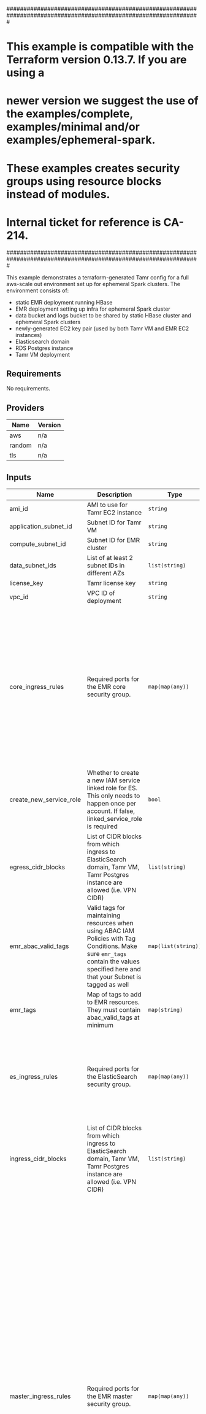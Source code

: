 #################################################################################################################
# This example is compatible with the Terraform version 0.13.7. If you are using a
# newer version we suggest the use of the examples/complete, examples/minimal and/or examples/ephemeral-spark.
# These examples creates security groups using resource blocks instead of modules.
# Internal ticket for reference is CA-214.
#################################################################################################################

This example demonstrates a terraform-generated Tamr config for a full aws-scale out environment set up for ephemeral Spark clusters. The environment consists of:
- static EMR deployment running HBase
- EMR deployment setting up infra for ephemeral Spark cluster
- data bucket and logs bucket to be shared by static HBase cluster and ephemeral Spark clusters
- newly-generated EC2 key pair (used by both Tamr VM and EMR EC2 instances)
- Elasticsearch domain
- RDS Postgres instance
- Tamr VM deployment

<!-- BEGINNING OF PRE-COMMIT-TERRAFORM DOCS HOOK -->
## Requirements

No requirements.

## Providers

| Name | Version |
|------|---------|
| aws | n/a |
| random | n/a |
| tls | n/a |

## Inputs

| Name | Description | Type | Default | Required |
|------|-------------|------|---------|:--------:|
| ami\_id | AMI to use for Tamr EC2 instance | `string` | n/a | yes |
| application\_subnet\_id | Subnet ID for Tamr VM | `string` | n/a | yes |
| compute\_subnet\_id | Subnet ID for EMR cluster | `string` | n/a | yes |
| data\_subnet\_ids | List of at least 2 subnet IDs in different AZs | `list(string)` | n/a | yes |
| license\_key | Tamr license key | `string` | n/a | yes |
| vpc\_id | VPC ID of deployment | `string` | n/a | yes |
| core\_ingress\_rules | Required ports for the EMR core security group. | `map(map(any))` | <pre>{<br>  "0": {<br>    "from": 16020,<br>    "proto": "tcp",<br>    "to": 16020<br>  },<br>  "1": {<br>    "from": 16030,<br>    "proto": "tcp",<br>    "to": 16030<br>  },<br>  "2": {<br>    "from": 50075,<br>    "proto": "tcp",<br>    "to": 50075<br>  },<br>  "3": {<br>    "from": 50010,<br>    "proto": "tcp",<br>    "to": 50010<br>  }<br>}</pre> | no |
| create\_new\_service\_role | Whether to create a new IAM service linked role for ES. This only needs to happen once per account. If false, linked\_service\_role is required | `bool` | `"false"` | no |
| egress\_cidr\_blocks | List of CIDR blocks from which ingress to ElasticSearch domain, Tamr VM, Tamr Postgres instance are allowed (i.e. VPN CIDR) | `list(string)` | <pre>[<br>  "0.0.0.0/0"<br>]</pre> | no |
| emr\_abac\_valid\_tags | Valid tags for maintaining resources when using ABAC IAM Policies with Tag Conditions. Make sure `emr_tags` contain the values specified here and that your Subnet is tagged as well | `map(list(string))` | `{}` | no |
| emr\_tags | Map of tags to add to EMR resources. They must contain abac\_valid\_tags at minimum | `map(string)` | `{}` | no |
| es\_ingress\_rules | Required ports for the ElasticSearch security group. | `map(map(any))` | <pre>{<br>  "0": {<br>    "from": 80,<br>    "proto": "tcp",<br>    "to": 80<br>  },<br>  "1": {<br>    "from": 443,<br>    "proto": "tcp",<br>    "to": 443<br>  }<br>}</pre> | no |
| ingress\_cidr\_blocks | List of CIDR blocks from which ingress to ElasticSearch domain, Tamr VM, Tamr Postgres instance are allowed (i.e. VPN CIDR) | `list(string)` | `[]` | no |
| master\_ingress\_rules | Required ports for the EMR master security group. | `map(map(any))` | <pre>{<br>  "0": {<br>    "from": 16000,<br>    "proto": "tcp",<br>    "to": 16000<br>  },<br>  "1": {<br>    "from": 16010,<br>    "proto": "tcp",<br>    "to": 16010<br>  },<br>  "10": {<br>    "from": 9095,<br>    "proto": "tcp",<br>    "to": 9095<br>  },<br>  "2": {<br>    "from": 2181,<br>    "proto": "tcp",<br>    "to": 2181<br>  },<br>  "3": {<br>    "from": 50070,<br>    "proto": "tcp",<br>    "to": 50070<br>  },<br>  "4": {<br>    "from": 80,<br>    "proto": "tcp",<br>    "to": 80<br>  },<br>  "5": {<br>    "from": 8020,<br>    "proto": "tcp",<br>    "to": 8020<br>  },<br>  "6": {<br>    "from": 8070,<br>    "proto": "tcp",<br>    "to": 8070<br>  },<br>  "7": {<br>    "from": 8085,<br>    "proto": "tcp",<br>    "to": 8085<br>  },<br>  "8": {<br>    "from": 8443,<br>    "proto": "tcp",<br>    "to": 8443<br>  },<br>  "9": {<br>    "from": 9090,<br>    "proto": "tcp",<br>    "to": 9090<br>  }<br>}</pre> | no |
| name\_prefix | A prefix to add to the names of all created resources. | `string` | `"tamr-config-ephemeral"` | no |
| path\_to\_spark\_logs | Path in logs bucket to store spark logs. E.g. tamr/spark-logs | `string` | `""` | no |
| rds\_ingress\_rules | Required ports for the EMR RDS security group. | `map(map(any))` | <pre>{<br>  "0": {<br>    "from": 5432,<br>    "proto": "tcp",<br>    "to": 5432<br>  }<br>}</pre> | no |
| standard\_egress\_rules | Required standard egress traffic. | `map(map(any))` | <pre>{<br>  "0": {<br>    "from": 0,<br>    "proto": "all",<br>    "to": 65535<br>  }<br>}</pre> | no |
| tags | Map of tags to add to resources. | `map(string)` | `{}` | no |

## Outputs

| Name | Description |
|------|-------------|
| ec2-key | n/a |
| elasticsearch | n/a |
| emr-hbase | n/a |
| ephemeral-spark-config | n/a |
| ephemeral-spark-iam | n/a |
| ephemeral-spark-sgs | n/a |
| private-key | n/a |
| rds-postgres | n/a |
| rds-pw | n/a |
| tamr-config | n/a |
| tamr-vm | n/a |

<!-- END OF PRE-COMMIT-TERRAFORM DOCS HOOK -->
